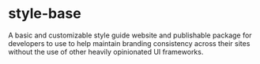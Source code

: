 # style-base
A basic and customizable style guide website and publishable package for developers to use to help maintain branding consistency across their sites without the use of other heavily opinionated UI frameworks.
